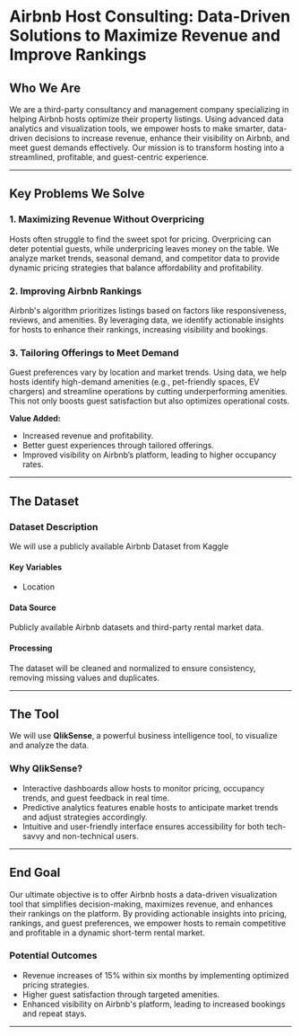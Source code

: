# Airbnb Host Consulting: Data-Driven Solutions to Maximize Revenue and Improve Rankings

## **Who We Are**
We are a third-party consultancy and management company specializing in helping Airbnb hosts optimize their property listings. Using advanced data analytics and visualization tools, we empower hosts to make smarter, data-driven decisions to increase revenue, enhance their visibility on Airbnb, and meet guest demands effectively. Our mission is to transform hosting into a streamlined, profitable, and guest-centric experience.

---

## **Key Problems We Solve**

### 1. Maximizing Revenue Without Overpricing
Hosts often struggle to find the sweet spot for pricing. Overpricing can deter potential guests, while underpricing leaves money on the table. We analyze market trends, seasonal demand, and competitor data to provide dynamic pricing strategies that balance affordability and profitability.

### 2. Improving Airbnb Rankings
Airbnb's algorithm prioritizes listings based on factors like responsiveness, reviews, and amenities. By leveraging data, we identify actionable insights for hosts to enhance their rankings, increasing visibility and bookings.

### 3. Tailoring Offerings to Meet Demand
Guest preferences vary by location and market trends. Using data, we help hosts identify high-demand amenities (e.g., pet-friendly spaces, EV chargers) and streamline operations by cutting underperforming amenities. This not only boosts guest satisfaction but also optimizes operational costs.

**Value Added:**  
- Increased revenue and profitability.  
- Better guest experiences through tailored offerings.  
- Improved visibility on Airbnb’s platform, leading to higher occupancy rates.

---

## **The Dataset**

### **Dataset Description**
We will use a publicly available Airbnb Dataset from Kaggle 

#### **Key Variables**
- Location 


#### **Data Source**
Publicly available Airbnb datasets and third-party rental market data.

#### **Processing**
The dataset will be cleaned and normalized to ensure consistency, removing missing values and duplicates.

---

## **The Tool**

We will use **QlikSense**, a powerful business intelligence tool, to visualize and analyze the data. 

### **Why QlikSense?**
- Interactive dashboards allow hosts to monitor pricing, occupancy trends, and guest feedback in real time.
- Predictive analytics features enable hosts to anticipate market trends and adjust strategies accordingly.
- Intuitive and user-friendly interface ensures accessibility for both tech-savvy and non-technical users.

---

## **End Goal**

Our ultimate objective is to offer Airbnb hosts a data-driven visualization tool that simplifies decision-making, maximizes revenue, and enhances their rankings on the platform. By providing actionable insights into pricing, rankings, and guest preferences, we empower hosts to remain competitive and profitable in a dynamic short-term rental market.  

### **Potential Outcomes**
- Revenue increases of 15% within six months by implementing optimized pricing strategies.  
- Higher guest satisfaction through targeted amenities.  
- Enhanced visibility on Airbnb's platform, leading to increased bookings and repeat stays.  

---

